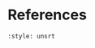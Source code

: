 ```{include} about.md
```

```{include} usage.md
```

```{include} license.md
```


# References
```{bibliography}
:style: unsrt
```